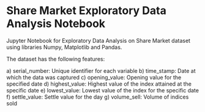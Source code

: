 # Share Market Exploratory Data Analysis Notebook
Jupyter Notebook for Exploratory Data Analysis on Share Market dataset using libraries Numpy, Matplotlib and Pandas.

The dataset has the following features:

 a) serial_number: Unique identifier for each variable
 b) time_stamp: Date at which the data was captured
 c) opening_value: Opening value for the specified date
 d) highest_value: Highest value of the index attained at the specific date
 e) lowest_value: Lowest value of the index for the specific date
 f) settle_value: Settle value for the day
 g) volume_sell: Volume of indices sold
